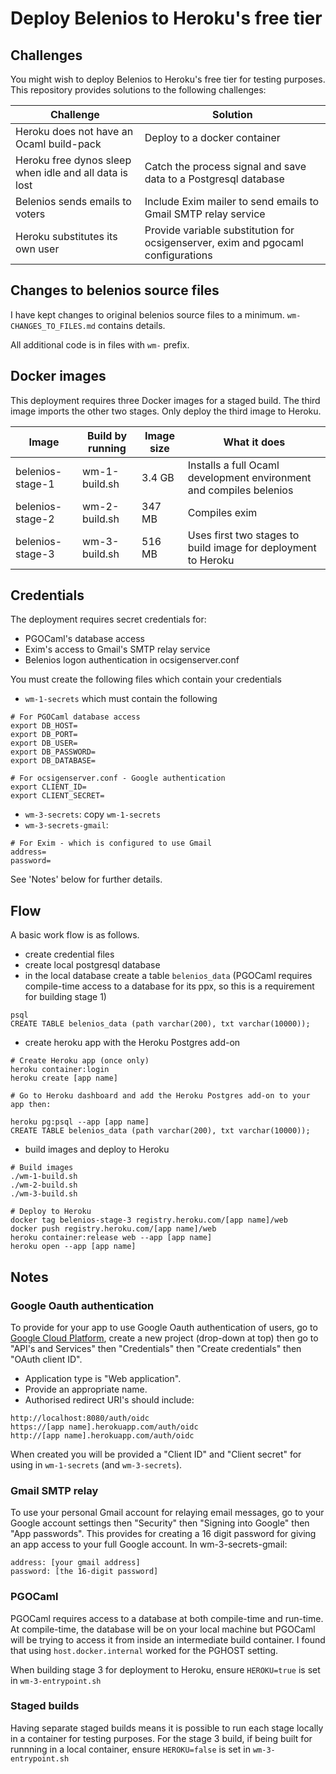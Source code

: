 # Deploy Belenios to Heroku's free tier

## Challenges

You might wish to deploy Belenios to Heroku's free tier for testing purposes.  This repository provides solutions to the following challenges:

| Challenge       |   Solution     |
|-----------------|----------------| 
|Heroku does not have an Ocaml build-pack |Deploy to a docker container|
|Heroku free dynos sleep when idle and all data is lost |Catch the process signal and save data to a Postgresql database |
|Belenios sends emails to voters |Include Exim mailer to send emails to Gmail SMTP relay service|
|Heroku substitutes its own user |Provide variable substitution for ocsigenserver, exim and pgocaml configurations|


## Changes to belenios source files

I have kept changes to original belenios source files to a minimum. `wm-CHANGES_TO_FILES.md` contains details.

All additional code is in files with `wm-` prefix.

## Docker images

This deployment requires three Docker images for a staged build.  The third image imports the other two stages. Only deploy the third image to Heroku. 

|Image            | Build by running   | Image size | What it does       |
|-----------------|--------------------|------------|-------------------|
|belenios-stage-1 |wm-1-build.sh       |3.4 GB      |Installs a full Ocaml development environment and compiles belenios|
|belenios-stage-2 |wm-2-build.sh       |347 MB      |Compiles exim      |
|belenios-stage-3 |wm-3-build.sh       |516 MB      |Uses first two stages to build image for deployment to Heroku|

## Credentials

The deployment requires secret credentials for:

- PGOCaml's database access
- Exim's access to Gmail's SMTP relay service 
- Belenios logon authentication in ocsigenserver.conf

You must create the following files which contain your credentials

- `wm-1-secrets` which must contain the following

```shell
# For PGOCaml database access
export DB_HOST=
export DB_PORT=
export DB_USER=
export DB_PASSWORD=
export DB_DATABASE=

# For ocsigenserver.conf - Google authentication
export CLIENT_ID=
export CLIENT_SECRET=
```
- `wm-3-secrets`: copy `wm-1-secrets`
- `wm-3-secrets-gmail`:

```shell
# For Exim - which is configured to use Gmail
address=
password=
```
See 'Notes' below for further details.

## Flow

A basic work flow is as follows.

- create credential files
- create local postgresql database
- in the local database create a table `belenios_data` (PGOCaml requires compile-time access to a database for its ppx, so this is a requirement for building stage 1)

```shell
psql
CREATE TABLE belenios_data (path varchar(200), txt varchar(10000));
```
- create heroku app with the Heroku Postgres add-on

```shell
# Create Heroku app (once only)
heroku container:login
heroku create [app name]

# Go to Heroku dashboard and add the Heroku Postgres add-on to your app then:

heroku pg:psql --app [app name]
CREATE TABLE belenios_data (path varchar(200), txt varchar(10000));
```
- build images and deploy to Heroku

```shell
# Build images
./wm-1-build.sh
./wm-2-build.sh
./wm-3-build.sh

# Deploy to Heroku
docker tag belenios-stage-3 registry.heroku.com/[app name]/web
docker push registry.heroku.com/[app name]/web 
heroku container:release web --app [app name]
heroku open --app [app name]
```

## Notes

### Google Oauth authentication

To provide for your app to use Google Oauth authentication of users, go to [Google Cloud Platform](https://console.cloud.google.com), create a new project (drop-down at top) then go to "API's and Services" then "Credentials" then "Create credentials" then "OAuth client ID".

- Application type is "Web application".
- Provide an appropriate name.
- Authorised redirect URI's should include:

```shell
http://localhost:8080/auth/oidc
https://[app name].herokuapp.com/auth/oidc
http://[app name].herokuapp.com/auth/oidc
```

When created you will be provided a "Client ID" and "Client secret" for using in `wm-1-secrets` (and `wm-3-secrets`).

### Gmail SMTP relay

To use your personal Gmail account for relaying email messages, go to your Google account settings then "Security" then "Signing into Google" then "App passwords".  This provides for creating a 16 digit password for giving an app access to your full Google account.  In wm-3-secrets-gmail:

```shell
address: [your gmail address]
password: [the 16-digit password]
```
### PGOCaml

PGOCaml requires access to a database at both compile-time and run-time.  At compile-time, the database will be on your local machine but PGOCaml will be trying to access it from inside an intermediate build container.  I found that using `host.docker.internal` worked for the PGHOST setting.

When building stage 3 for deployment to Heroku, ensure `HEROKU=true` is set in `wm-3-entrypoint.sh`
 
### Staged builds

Having separate staged builds means it is possible to run each stage locally in a container for testing purposes.  For the stage 3 build, if being built for runnning in a local container, ensure `HEROKU=false` is set in `wm-3-entrypoint.sh`



